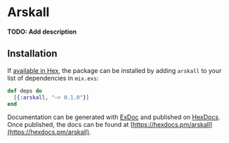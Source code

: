 # Arskall

**TODO: Add description**

## Installation

If [available in Hex](https://hex.pm/docs/publish), the package can be installed
by adding `arskall` to your list of dependencies in `mix.exs`:

```elixir
def deps do
  [{:arskall, "~> 0.1.0"}]
end
```

Documentation can be generated with [ExDoc](https://github.com/elixir-lang/ex_doc)
and published on [HexDocs](https://hexdocs.pm). Once published, the docs can
be found at [https://hexdocs.pm/arskall](https://hexdocs.pm/arskall).

